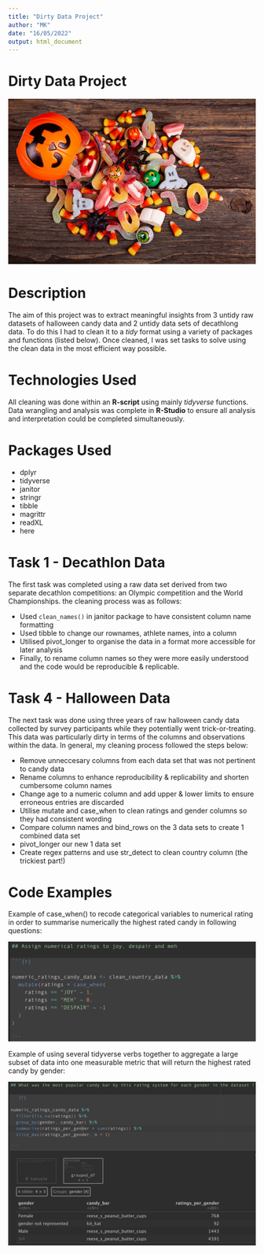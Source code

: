 ```yaml
---
title: "Dirty Data Project"
author: "MK"
date: "16/05/2022"
output: html_document
---
```

# Dirty Data Project

![](images/candy.png)

# Description

The aim of this project was to extract meaningful insights from 3 untidy raw datasets of halloween candy data and 2 untidy data sets of decathlong data. To do this I had to clean it to a _tidy_ format using a variety of packages and functions (listed below). Once cleaned, I was set tasks to solve using the clean data in the most efficient way possible.

# Technologies Used

All cleaning was done within an __R-script__ using mainly _tidyverse_ functions. Data wrangling and analysis was complete in __R-Studio__ to ensure all analysis and interpretation could be completed simultaneously.

# Packages Used

* dplyr
* tidyverse
* janitor
* stringr
* tibble
* magrittr
* readXL
* here

# Task 1 - Decathlon Data

The first task was completed using a raw data set derived from two separate decathlon competitions: an Olympic competition and the World Championships. the cleaning process was as follows:

* Used `clean_names()` in janitor package to have consistent column name formatting
* Used tibble to change our rownames, athlete names, into a column
* Utilised pivot_longer to organise the data in a format more accessible for later analysis
* Finally, to rename column names so they were more easily understood and the code would be reproducible & replicable. 

# Task 4 - Halloween Data

The next task was done using three years of raw halloween candy data collected by survey participants while they potentially went trick-or-treating. This data was particularly dirty in terms of the columns and observations within the data. In general, my cleaning process followed the steps below:

* Remove unneccesary columns from each data set that was not pertinent to candy data
* Rename columns to enhance reproducibility & replicability and shorten cumbersome column names
* Change age to a numeric column and add upper & lower limits to ensure erroneous entries are discarded
* Utilise mutate and case_when to clean ratings and gender columns so they had consistent wording
* Compare column names and bind_rows on the 3 data sets to create 1 combined data set
* pivot_longer our new 1 data set
* Create regex patterns and use str_detect to clean country column (the trickiest part!)

# Code Examples

Example of case_when() to recode categorical variables to numerical rating in order to summarise numerically the highest rated candy in following questions:

![](images/case_when.png)

Example of using several tidyverse verbs together to aggregate a large subset of data into one measurable metric that will return the highest rated candy by gender:

![](images/summarise.png)
